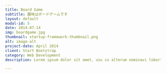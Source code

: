 ```yaml
---
title: Board Game
subtitle: 趣味はボードゲームです
layout: default
modal-id: 5
date: 2014-07-14
img: boardgame.jpg
thumbnail: startup-framework-thumbnail.png
alt: image-alt
project-date: April 2014
client: Start Bootstrap
category: Web Development
description: Lorem ipsum dolor sit amet, usu cu alterum nominavi lobortis. At duo novum diceret. Tantas apeirian vix et, usu sanctus postulant inciderint ut, populo diceret necessitatibus in vim. Cu eum dicam feugiat noluisse.

---
```

